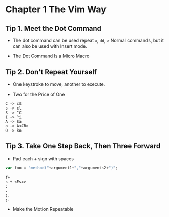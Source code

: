 # Chapter 1 The Vim Way

## Tip 1. Meet the Dot Command

- The dot command can be used repeat `x`, `dd`, `>` Normal commands, but it can also be used with Insert mode.

- The Dot Command Is a Micro Macro

## Tip 2. Don't Repeat Yourself

- One keystroke to move, another to execute.

- Two for the Price of One

`C -> c$`  
`s -> cl`  
`S -> ^C`  
`I -> ^i`  
`A -> $a`  
`o -> A<CR>`  
`O -> ko`

## Tip 3. Take One Step Back, Then Three Forward

* Pad each + sign with spaces
```javascript
var foo = "method("+argument1+","+arguments2+")";
```

```vim
f+
s + <Esc>
;
.
;.
;.
```

* Make the Motion Repeatable